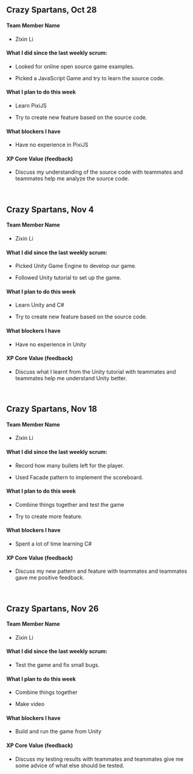 ## Crazy Spartans, Oct 28

#### **Team Member Name**

- Zixin Li

#### **What I did since the last weekly scrum:**

- Looked for online open source game examples.

- Picked a JavaScript Game and try to learn the source code.

#### **What I plan to do this week** 

- Learn PixiJS

- Try to create new feature based on the source code.

#### **What blockers I have**

- Have no experience in PixiJS

#### XP Core Value (feedback)

- Discuss my understanding of the source code with teammates and teammates help me analyze the source code.

<br>

## Crazy Spartans, Nov 4

#### **Team Member Name**

- Zixin Li

#### **What I did since the last weekly scrum:**

- Picked Unity Game Engine to develop our game.

- Followed Unity tutorial to set up the game.

#### **What I plan to do this week** 

- Learn Unity and C#

- Try to create new feature based on the source code.

#### **What blockers I have**

- Have no experience in Unity

#### XP Core Value (feedback)

- Discuss what I learnt from the Unity tutorial with teammates and teammates help me understand Unity better.

<br>

## Crazy Spartans, Nov 18

#### **Team Member Name**

- Zixin Li

#### **What I did since the last weekly scrum:**

- Record how many bullets left for the player.

- Used Facade pattern to implement the scoreboard.

#### **What I plan to do this week** 

- Combine things together and test the game

- Try to create more feature.

#### **What blockers I have**

- Spent a lot of time learning C#

#### XP Core Value (feedback)

- Discuss my new pattern and feature with teammates and teammates gave me positive feedback.

<br>

## Crazy Spartans, Nov 26

#### **Team Member Name**

- Zixin Li

#### **What I did since the last weekly scrum:**

- Test the game and fix small bugs. 

#### **What I plan to do this week** 

- Combine things together

- Make video

#### **What blockers I have**

- Build and run the game from Unity

#### XP Core Value (feedback)

- Discuss my testing results with teammates and teammates give me some advice of what else should be tested.

<br>